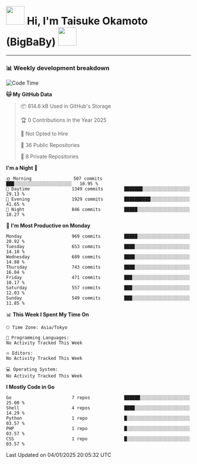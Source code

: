 <!-- Title -->
<h1>
    <img src="https://media.tenor.com/TlyRveJkgo4AAAAi/cloud-cloud-strife.gif" width="50"/> 
    Hi, I'm Taisuke Okamoto (BigBaBy) 
    <img src="https://media.tenor.com/TlyRveJkgo4AAAAi/cloud-cloud-strife.gif" width="50"/>
</h1>

---

<h3> 📊 Weekly development breakdown </h3>
<!-- waka-readme-stats -->

<!--START_SECTION:waka-->
![Code Time](http://img.shields.io/badge/Code%20Time-1%2C931%20hrs%208%20mins-blue)

**🐱 My GitHub Data** 

> 📦 614.6 kB Used in GitHub's Storage 
 > 
> 🏆 0 Contributions in the Year 2025
 > 
> 🚫 Not Opted to Hire
 > 
> 📜 36 Public Repositories 
 > 
> 🔑 8 Private Repositories 
 > 
**I'm a Night 🦉** 

```text
🌞 Morning                507 commits         ███░░░░░░░░░░░░░░░░░░░░░░   10.95 % 
🌆 Daytime                1349 commits        ███████░░░░░░░░░░░░░░░░░░   29.13 % 
🌃 Evening                1929 commits        ██████████░░░░░░░░░░░░░░░   41.65 % 
🌙 Night                  846 commits         █████░░░░░░░░░░░░░░░░░░░░   18.27 % 
```
📅 **I'm Most Productive on Monday** 

```text
Monday                   969 commits         █████░░░░░░░░░░░░░░░░░░░░   20.92 % 
Tuesday                  653 commits         ████░░░░░░░░░░░░░░░░░░░░░   14.10 % 
Wednesday                689 commits         ████░░░░░░░░░░░░░░░░░░░░░   14.88 % 
Thursday                 743 commits         ████░░░░░░░░░░░░░░░░░░░░░   16.04 % 
Friday                   471 commits         ███░░░░░░░░░░░░░░░░░░░░░░   10.17 % 
Saturday                 557 commits         ███░░░░░░░░░░░░░░░░░░░░░░   12.03 % 
Sunday                   549 commits         ███░░░░░░░░░░░░░░░░░░░░░░   11.85 % 
```


📊 **This Week I Spent My Time On** 

```text
🕑︎ Time Zone: Asia/Tokyo

💬 Programming Languages: 
No Activity Tracked This Week

🔥 Editors: 
No Activity Tracked This Week

💻 Operating System: 
No Activity Tracked This Week
```

**I Mostly Code in Go** 

```text
Go                       7 repos             ██████░░░░░░░░░░░░░░░░░░░   25.00 % 
Shell                    4 repos             ████░░░░░░░░░░░░░░░░░░░░░   14.29 % 
Python                   1 repo              █░░░░░░░░░░░░░░░░░░░░░░░░   03.57 % 
PHP                      1 repo              █░░░░░░░░░░░░░░░░░░░░░░░░   03.57 % 
CSS                      1 repo              █░░░░░░░░░░░░░░░░░░░░░░░░   03.57 % 
```




 Last Updated on 04/01/2025 20:05:32 UTC
<!--END_SECTION:waka-->
